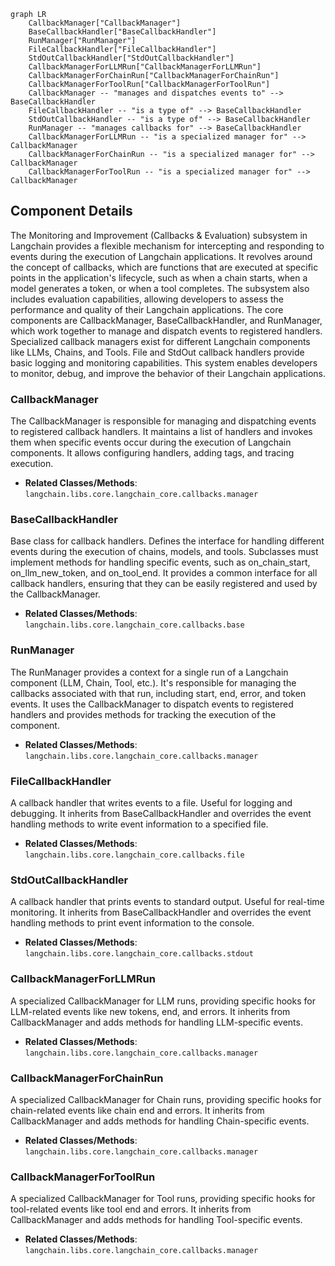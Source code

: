 ```mermaid
graph LR
    CallbackManager["CallbackManager"]
    BaseCallbackHandler["BaseCallbackHandler"]
    RunManager["RunManager"]
    FileCallbackHandler["FileCallbackHandler"]
    StdOutCallbackHandler["StdOutCallbackHandler"]
    CallbackManagerForLLMRun["CallbackManagerForLLMRun"]
    CallbackManagerForChainRun["CallbackManagerForChainRun"]
    CallbackManagerForToolRun["CallbackManagerForToolRun"]
    CallbackManager -- "manages and dispatches events to" --> BaseCallbackHandler
    FileCallbackHandler -- "is a type of" --> BaseCallbackHandler
    StdOutCallbackHandler -- "is a type of" --> BaseCallbackHandler
    RunManager -- "manages callbacks for" --> BaseCallbackHandler
    CallbackManagerForLLMRun -- "is a specialized manager for" --> CallbackManager
    CallbackManagerForChainRun -- "is a specialized manager for" --> CallbackManager
    CallbackManagerForToolRun -- "is a specialized manager for" --> CallbackManager
```

## Component Details

The Monitoring and Improvement (Callbacks & Evaluation) subsystem in Langchain provides a flexible mechanism for intercepting and responding to events during the execution of Langchain applications. It revolves around the concept of callbacks, which are functions that are executed at specific points in the application's lifecycle, such as when a chain starts, when a model generates a token, or when a tool completes. The subsystem also includes evaluation capabilities, allowing developers to assess the performance and quality of their Langchain applications. The core components are CallbackManager, BaseCallbackHandler, and RunManager, which work together to manage and dispatch events to registered handlers. Specialized callback managers exist for different Langchain components like LLMs, Chains, and Tools. File and StdOut callback handlers provide basic logging and monitoring capabilities. This system enables developers to monitor, debug, and improve the behavior of their Langchain applications.

### CallbackManager
The CallbackManager is responsible for managing and dispatching events to registered callback handlers. It maintains a list of handlers and invokes them when specific events occur during the execution of Langchain components. It allows configuring handlers, adding tags, and tracing execution.
- **Related Classes/Methods**: `langchain.libs.core.langchain_core.callbacks.manager`

### BaseCallbackHandler
Base class for callback handlers. Defines the interface for handling different events during the execution of chains, models, and tools. Subclasses must implement methods for handling specific events, such as on_chain_start, on_llm_new_token, and on_tool_end. It provides a common interface for all callback handlers, ensuring that they can be easily registered and used by the CallbackManager.
- **Related Classes/Methods**: `langchain.libs.core.langchain_core.callbacks.base`

### RunManager
The RunManager provides a context for a single run of a Langchain component (LLM, Chain, Tool, etc.). It's responsible for managing the callbacks associated with that run, including start, end, error, and token events. It uses the CallbackManager to dispatch events to registered handlers and provides methods for tracking the execution of the component.
- **Related Classes/Methods**: `langchain.libs.core.langchain_core.callbacks.manager`

### FileCallbackHandler
A callback handler that writes events to a file. Useful for logging and debugging. It inherits from BaseCallbackHandler and overrides the event handling methods to write event information to a specified file.
- **Related Classes/Methods**: `langchain.libs.core.langchain_core.callbacks.file`

### StdOutCallbackHandler
A callback handler that prints events to standard output. Useful for real-time monitoring. It inherits from BaseCallbackHandler and overrides the event handling methods to print event information to the console.
- **Related Classes/Methods**: `langchain.libs.core.langchain_core.callbacks.stdout`

### CallbackManagerForLLMRun
A specialized CallbackManager for LLM runs, providing specific hooks for LLM-related events like new tokens, end, and errors. It inherits from CallbackManager and adds methods for handling LLM-specific events.
- **Related Classes/Methods**: `langchain.libs.core.langchain_core.callbacks.manager`

### CallbackManagerForChainRun
A specialized CallbackManager for Chain runs, providing specific hooks for chain-related events like chain end and errors. It inherits from CallbackManager and adds methods for handling Chain-specific events.
- **Related Classes/Methods**: `langchain.libs.core.langchain_core.callbacks.manager`

### CallbackManagerForToolRun
A specialized CallbackManager for Tool runs, providing specific hooks for tool-related events like tool end and errors. It inherits from CallbackManager and adds methods for handling Tool-specific events.
- **Related Classes/Methods**: `langchain.libs.core.langchain_core.callbacks.manager`

